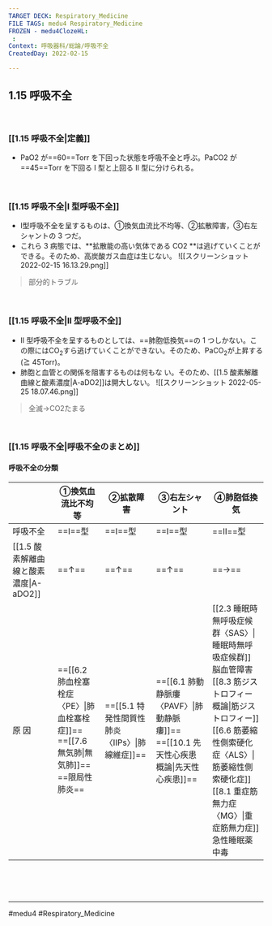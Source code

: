 ```yaml
---
TARGET DECK: Respiratory_Medicine
FILE TAGS: medu4 Respiratory_Medicine
FROZEN - medu4ClozeHL:
 : 
Context: 呼吸器科/総論/呼吸不全
CreatedDay: 2022-02-15

---
```


## 1.15 呼吸不全

<br>

### [[1.15 呼吸不全|定義]]
* PaO2 が==60==Torr を下回った状態を呼吸不全と呼ぶ。PaCO2 が==45==Torr を下回る I 型と上回る II 型に分けられる。
<!--ID: 1644912106265-->


<br>

### [[1.15 呼吸不全|I 型呼吸不全]]
* Ⅰ型呼吸不全を呈するものは、①換気血流比不均等、②拡散障害，③右左シャントの 3 つだ。
* これら 3 病態では、**拡散能の高い気体である CO2 **は逃げていくことができる。そのため、高炭酸ガス血症は生じない。
![[スクリーンショット 2022-02-15 16.13.29.png]]
>部分的トラブル


<br>

### [[1.15 呼吸不全|II 型呼吸不全]]
* II 型呼吸不全を呈するものとしては、==肺胞低換気==の 1 つしかない。この際にはCO<sub>2</sub>すら逃げていくことができない。そのため、PaCO<sub>2</sub>が上昇する(≧ 45Torr)。
* 肺胞と血管との関係を阻害するものは何もな い。そのため、[[1.5 酸素解離曲線と酸素濃度|A-aDO2]]は開大しない。
![[スクリーンショット 2022-05-25 18.07.46.png]]
>全滅→CO2たまる
<!--ID: 1644912106277-->



<br>

### [[1.15 呼吸不全|呼吸不全のまとめ]]
#### 呼吸不全の分類
| |①換気血流比不均等|②拡散障害|③右左シャント|④肺胞低換気|
|---|---|---|---|---|
|呼吸不全|==I==型|==I==型|==I==型|==Ⅱ==型|
|[[1.5 酸素解離曲線と酸素濃度\|A-aDO2]]|==↑==|==↑==|==↑==|==→==|
|原 因|==[[6.2 肺血栓塞栓症〈PE〉\|肺血栓塞栓症]]==<br>==[[7.6 無気肺\|無気肺]]==<br>==限局性肺炎==|==[[5.1 特発性間質性肺炎〈IIPs〉\|肺線維症]]==|==[[6.1 肺動静脈瘻〈PAVF〉\|肺動静脈瘻]]==<br>==[[10.1 先天性心疾患概論\|先天性心疾患]]==|[[2.3 睡眠時無呼吸症候群〈SAS〉\|睡眠時無呼吸症候群]]<br>脳血管障害<br>[[8.3 筋ジストロフィー概論\|筋ジストロフィー]]<br>[[6.6 筋萎縮性側索硬化症〈ALS〉\|筋萎縮性側索硬化症]]<br>[[8.1 重症筋無力症〈MG〉\|重症筋無力症]]<br>急性睡眠薬中毒|
<!--ID: 1644912106288-->









<br><br><br>

---
#medu4 #Respiratory_Medicine